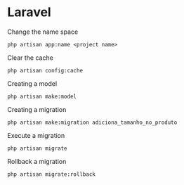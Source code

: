 # Laravel

Change the name space
```
php artisan app:name <project name>
```
Clear the cache
```
php artisan config:cache
```
Creating a model
```
php artisan make:model
```
Creating a migration
```
php artisan make:migration adiciona_tamanho_no_produto
```
Execute a migration
```
php artisan migrate
``` 
Rollback a migration
```
php artisan migrate:rollback
```
